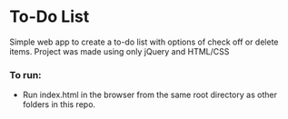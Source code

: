 <h1> To-Do List </h1>

<p> Simple web app to create a to-do list with options of check off or delete items. Project was made using only jQuery and HTML/CSS</p>


<h3> To run: </h3>

<ul>  
  <li>Run index.html in the browser from the same root directory as other folders in this repo.
</ul>
